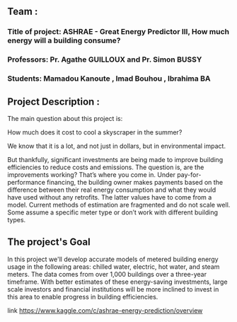 ## Team :
### Title of project: ASHRAE - Great Energy Predictor III, How much energy will a building consume?

### Professors:  Pr. Agathe GUILLOUX and Pr. Simon BUSSY


### Students: Mamadou Kanoute , Imad Bouhou , Ibrahima BA

## Project Description : 
The main question about this project is:

How much does it cost to cool a skyscraper in the summer?

We know that it is a lot, and not just in dollars, but in environmental impact.

But thankfully, significant investments are being made to improve building efficiencies to reduce costs and emissions. The question is, are the improvements working? 
That’s where you come in. Under pay-for-performance financing, the building owner makes payments based on the difference between their real energy consumption 
and what they would have used without any retrofits. The latter values have to come from a model. Current methods of estimation are fragmented and do not scale well. 
Some assume a specific meter type or don’t work with different building types.


## The project's Goal

In this project we'll develop accurate models of metered building energy usage in the following areas: chilled water, electric, hot water, and steam meters.
The data comes from over 1,000 buildings over a three-year timeframe. With better estimates of these energy-saving investments, 
large scale investors and financial institutions will be more inclined to invest in this area to enable progress in building efficiencies.

link https://www.kaggle.com/c/ashrae-energy-prediction/overview
